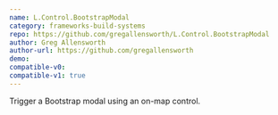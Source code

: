 ```yaml
---
name: L.Control.BootstrapModal
category: frameworks-build-systems
repo: https://github.com/gregallensworth/L.Control.BootstrapModal
author: Greg Allensworth
author-url: https://github.com/gregallensworth
demo: 
compatible-v0:
compatible-v1: true
---
```


Trigger a Bootstrap modal using an on-map control.
